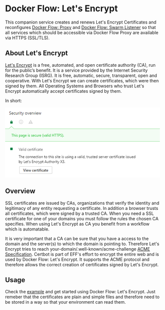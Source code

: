 # Docker Flow: Let's Encrypt

This companion service creates and renews Let's Encrypt Certificates and reconfigures [Docker Flow: Proxy](https://github.com/vfarcic/docker-flow-proxy) and [Docker Flow: Swarm Listener](https://github.com/vfarcic/docker-flow-swarm-listener) so that all services which should be accessible via Docker Flow Proxy are available via HTTPS (SSL/TLS).

## About Let's Encrypt

[Let's Encrypt](https://letsencrypt.org/) is a free, automated, and open certificate authority (CA), run for the public’s benefit. It is a service provided by the Internet Security Research Group (ISRG). It is free, automatic, secure, transparent, open and cooperative.
With Let's Encrypt we can create certificates, which were then signed by them. All Operating Systems and Browsers who trust Let's Encrypt automatically accept certificates signed by them. 

In short: 

<img style='border:0px;height:228px;' src='chrome_https.png' border='1' />

## Overview

SSL certificates are issued by CAs, organizations that verify the identity and legitimacy of any entity requesting a certificate. In addition a browser trusts all certificates, which were signed by a trusted CA. When you need a SSL certificate for one of your domains you must follow the rules the chosen CA specifies. When using Let's Encrypt as CA you benefit from a workflow which is automatable. 

It is very important that a CA can be sure that you have a access to the domain and the server(s) to which the domain is pointing to. Therefore Let's Encrypt tries to reach your-domain/.well-known/acme-challenge [ACME Specification](https://github.com/ietf-wg-acme/acme/). Certbot is part of EFF's effort to encrypt the entire web and is used by Docker Flow: Let's Encrypt. It supports the ACME protocol and therefore allows the correct creation of certificates signed by Let's Encrypt.

## Usage

Check the [example](example.md) and get started using Docker Flow: Let's Encrypt. Just remeber that the certificates are plain and simple files and therefore need to be stored in a way so that your environment can read them.
